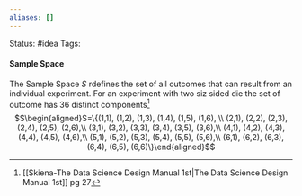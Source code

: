 ```yaml
---
aliases: []
---
```

Status: #idea
Tags: 

#### Sample Space 
 The $\text{Sample Space } S$ rdefines the set of all outcomes that can result from an individual experiment. For an experiment with two siz sided die the set of outcome has 36 distinct components[^1] $$\begin{aligned}S=\{(1,1), (1,2), (1,3), (1,4), (1,5), (1,6), \\
 (2,1), (2,2), (2,3), (2,4), (2,5), (2,6),\\
 (3,1), (3,2), (3,3), (3,4), (3,5), (3,6),\\
 (4,1), (4,2), (4,3), (4,4), (4,5), (4,6),\\
 (5,1), (5,2), (5,3), (5,4), (5,5), (5,6),\\
 (6,1), (6,2), (6,3), (6,4), (6,5), (6,6)\}\end{aligned}$$
 

[^1]:[[Skiena-The Data Science  Design Manual 1st|The Data Science Design Manual 1st]] pg 27